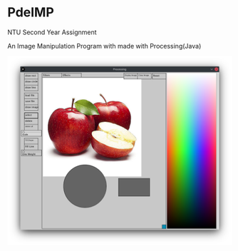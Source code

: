 # PdeIMP
NTU Second Year Assignment

An Image Manipulation Program with made with Processing(Java)


![Poster](Example.png)
